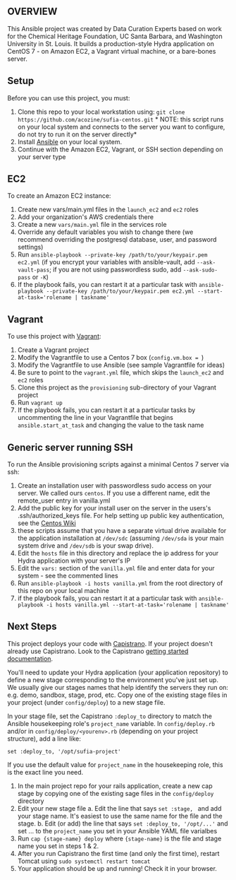 ## OVERVIEW
This Ansible project was created by Data Curation Experts based on work for the Chemical Heritage Foundation, UC Santa Barbara, and Washington University in St. Louis. It builds a production-style Hydra application on CentOS 7 - on Amazon EC2, a Vagrant virtual machine, or a bare-bones server.

## Setup
Before you can use this project, you must:

1. Clone this repo to your local workstation using: `git clone https://github.com/acozine/sufia-centos.git`  * NOTE: this script runs on your local system 
   and connects to the server you want to configure, do not try to run it on the server directly*
1. Install [Ansible](http://docs.ansible.com/intro_installation.html) on your local system.
1. Continue with the Amazon EC2, Vagrant, or SSH section depending on your server type

## EC2

To create an Amazon EC2 instance:

1. Create new vars/main.yml files in the `launch_ec2` and `ec2` roles  
1. Add your organization's AWS credentials there
1. Create a new `vars/main.yml` file in the services role  
1. Override any default variables you wish to change there (we recommend overriding the postgresql database, user, and password settings)  
1. Run `ansible-playbook --private-key /path/to/your/keypair.pem ec2.yml` (if you encrypt your variables with ansible-vault, add `--ask-vault-pass`; if you are not using passwordless sudo, add `--ask-sudo-pass` or `-K`)  
1. If the playbook fails, you can restart it at a particular task with `ansible-playbook --private-key /path/to/your/keypair.pem ec2.yml --start-at-task='rolename | taskname'`  

## Vagrant

To use this project with [Vagrant](http://docs.vagrantup.com/v2/):

1. Create a Vagrant project  
1. Modify the Vagrantfile to use a Centos 7 box (`config.vm.box = `)  
1. Modify the Vagrantfile to use Ansible (see sample Vagrantfile for ideas)  
1. Be sure to point to the `vagrant.yml` file, which skips the `launch_ec2` and `ec2` roles
1. Clone this project as the `provisioning` sub-directory of your Vagrant project  
1. Run `vagrant up`  
1. If the playbook fails, you can restart it at a particular tasks by uncommenting the line in your Vagrantfile that begins `ansible.start_at_task` and changing the value to the task name  

## Generic server running SSH

To run the Ansible provisioning scripts against a minimal Centos 7 server via ssh:

1. Create an installation user with passwordless sudo access on your server.  We called ours `centos`.  If you use a different name, edit the remote\_user entry in vanilla.yml
1. Add the public key for your install user on the server in the users's .ssh/authorized\_keys file.  For help setting up public key authentication, see the [Centos Wiki](https://wiki.centos.org/HowTos/Network/SecuringSSH#head-9c5717fe7f9bb26332c9d67571200f8c1e4324bc) 
1. these scripts assume that you have a separate virtual drive available for the application installation at `/dev/sdc` (assuming `/dev/sda` is your main system drive and `/dev/sdb` is your swap drive).  
1. Edit the `hosts` file in this directory and replace the ip address for your Hydra application with your server's IP
1. Edit the `vars:` section of the `vanilla.yml` file and enter data for your system - see the commented lines
1. Run `ansible-playbook -i hosts vanilla.yml` from the root directory of this repo on your local machine
1. if the playbook fails, you can restart it at a particular task with `ansible-playbook -i hosts vanilla.yml --start-at-task='rolename | taskname'`  

## Next Steps

This project deploys your code with [Capistrano](http://capistranorb.com/). If your project doesn't already use 
Capistrano. Look to the Capistrano [getting started documentation](https://github.com/capistrano/capistrano#quick-start).

You'll need to update your Hydra application (your application repository) to define a new stage corresponding to the environment you've just set up.  
We usually give our stages names that help identify the servers they run on: e.g. demo, sandbox, stage, prod, etc.  Copy one of the existing stage files in your project (under `config/deploy`) to a new stage file.

 
In your stage file, set the Capistrano `:deploy_to` directory to match the Ansible housekeeping role's 
`project_name` variable. In `config/deploy.rb` and/or in `config/deploy/<yourenv>.rb` (depending on your project structure), 
add a line like:  

```
set :deploy_to, '/opt/sufia-project'
```
 
If you use the default value for `project_name` in the housekeeping role, this is the exact line you need.

1. In the main project repo for your rails application, create a new cap stage by copying one of the existing sage files in the `config/deploy` directory
1. Edit your new stage file
    a. Edit the line that says `set :stage, ` and add your stage name.  It's easiest to use the same name for the file and the stage.
    b. Edit (or add) the line that says `set :deploy_to, '/opt/...'` and set ... to the `project_name` you set in your Ansible YAML file varialbes
1. Run `cap {stage-name} deploy` where `{stage-name}` is the file and stage name you set in steps 1 & 2.  
1. After you run Capistrano the first time (and only the first time), restart Tomcat using `sudo systemctl restart tomcat`
1. Your application should be up and running! Check it in your browser.
   
